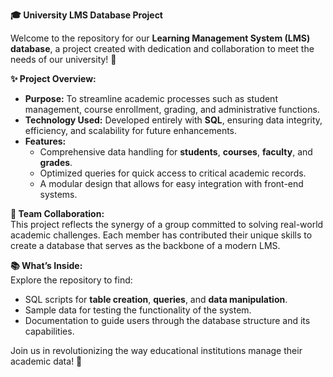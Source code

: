 **🎓 University LMS Database Project**  

Welcome to the repository for our **Learning Management System (LMS) database**, a project created with dedication and collaboration to meet the needs of our university! 🚀  

**✨ Project Overview:**  
- **Purpose:** To streamline academic processes such as student management, course enrollment, grading, and administrative functions.  
- **Technology Used:** Developed entirely with **SQL**, ensuring data integrity, efficiency, and scalability for future enhancements.  
- **Features:**  
  - Comprehensive data handling for **students**, **courses**, **faculty**, and **grades**.  
  - Optimized queries for quick access to critical academic records.  
  - A modular design that allows for easy integration with front-end systems.  

**🤝 Team Collaboration:**  
This project reflects the synergy of a group committed to solving real-world academic challenges. Each member has contributed their unique skills to create a database that serves as the backbone of a modern LMS.  

**📚 What’s Inside:**  
Explore the repository to find:  
- SQL scripts for **table creation**, **queries**, and **data manipulation**.  
- Sample data for testing the functionality of the system.  
- Documentation to guide users through the database structure and its capabilities.  

Join us in revolutionizing the way educational institutions manage their academic data! 🎉  
